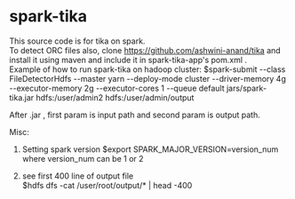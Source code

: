 # spark-tika
This source code is for tika on spark. <br />
To detect ORC files also, clone https://github.com/ashwini-anand/tika and install it using maven and include it in spark-tika-app's pom.xml .<br />
Example of how to run spark-tika on hadoop cluster:
$spark-submit --class FileDetectorHdfs --master yarn --deploy-mode cluster --driver-memory 4g --executor-memory 2g --executor-cores 1 --queue default jars/spark-tika.jar hdfs:/user/admin2 hdfs:/user/admin/output <br/>

After .jar , first param is input path and second param is output path.

Misc: <br />
1) Setting spark version
$export SPARK_MAJOR_VERSION=version_num <br />
 where version_num can be 1 or 2<br />

2) see first 400 line of output file <br />
$hdfs dfs -cat /user/root/output/* | head -400
 
